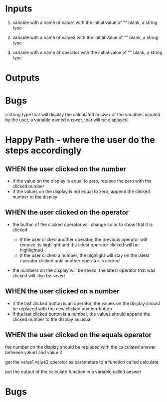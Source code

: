 # Inputs

1. variable with a name of  value1 with the initial value of "" blank, a string type

2. variable with a name of value2 with the initial value of "" blank, a string type

3. variable with a name of operator with the initial value of "" blank, a string type

 

# Outputs

# Bugs
a string type that will display the calculated answer of the variables inputed by the user, a variable named answer, that will be displayed.

# Happy Path - where the user do the steps accordingly

## WHEN the user clicked on the number

- if the value on the display is equal to zero, replace the zero with the clicked number
- if the values on the display is not equal to zero, append the clicked number to the display


## WHEN the user clicked on the operator 

- the button of the clicked operator will change color to show that it is clicked
    - if the user clicked another operator, the previous operator will remove its highlight and the latest operator clicked will be highlighted
    - if the user clicked a number, the highlight will stay on the latest operator clicked until another operator is clicked

- the numbers on the display will be saved, the latest operator that was clicked will also be saved

## WHEN the user clicked on a number

- if the last clicked button is an operator, the values on the display should be replaced with the new clicked number button
- if the last clicked button is a number, the values should append the clicked number to the display as usual

## WHEN the user clicked on the equals operator

the number on the display should be replaced with the calculated answer between value1 and value 2 

get the value1,value2,operator as parameters to a function called calculate

put the output of the calculate function in a variable called answer

# Bugs